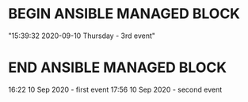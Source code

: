 # BEGIN ANSIBLE MANAGED BLOCK
"15:39:32 2020-09-10 Thursday - 3rd event"
# END ANSIBLE MANAGED BLOCK
16:22 10 Sep 2020 - first event
17:56 10 Sep 2020 - second event
